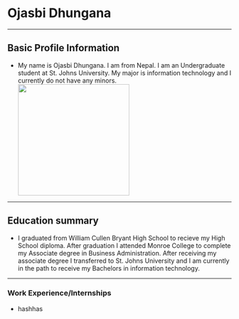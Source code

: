 <h1> Ojasbi Dhungana </h1>
<hr>

<h2> Basic Profile Information </h2>

<ul>
  <li> My name is Ojasbi Dhungana. I am from Nepal. I am an Undergraduate student at St. Johns University.  My major is information technology and I currently do not have any minors. </li>
 <img src= "https://i.ibb.co/5x3Lf9s/ojasbi.png" width= "250" >

</ul>  
<hr>

<h2> Education summary </h2>
  
  <ul>
  <li> I graduated from William Cullen Bryant High School to recieve my High School diploma. After graduation I attended Monroe College to complete my Associate degree in Business Administration. After receiving my associate degree I transferred to St. Johns University and I am currently in the path to receive my Bachelors in  information technology. </li>
  
  
  </ul>
  <hr>

<h3> Work Experience/Internships </h3>

<ul>
  <li> hashhas </li>
  </ul>
